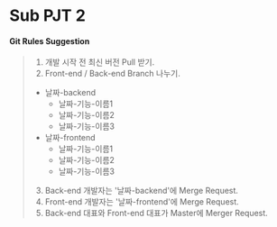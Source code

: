 ﻿# Sub PJT 2 #

#### Git Rules Suggestion

>1. 개발 시작 전 최신 버전 Pull 받기.
>2. Front-end / Back-end Branch 나누기.
>   - 날짜-backend
>     - 날짜-기능-이름1
>     - 날짜-기능-이름2
>     - 날짜-기능-이름3
>   - 날짜-frontend
>     - 날짜-기능-이름1
>     - 날짜-기능-이름2
>     - 날짜-기능-이름3
>3. Back-end 개발자는 '날짜-backend'에 Merge Request.
>4. Front-end 개발자는 '날짜-frontend'에 Merge Request.
>5. Back-end 대표와 Front-end 대표가 Master에 Merger Request.

